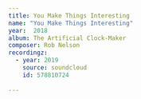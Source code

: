 ```yaml
---
title: You Make Things Interesting
name: "You Make Things Interesting"
year:  2018
album: The Artificial Clock-Maker
composer: Rob Nelson
recordingz:
  - year: 2019
    source: soundcloud
    id: 578810724
 
---
```


